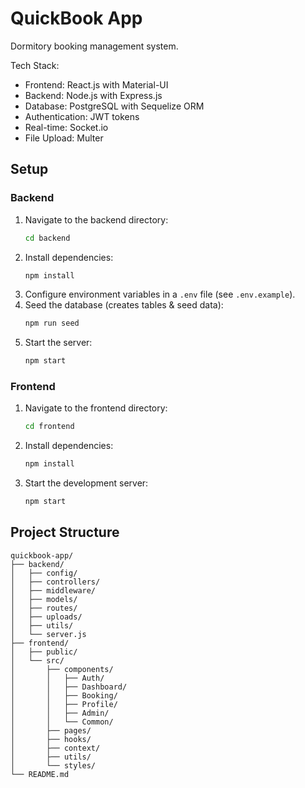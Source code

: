  # QuickBook App
 
 Dormitory booking management system.
 
 Tech Stack:
 - Frontend: React.js with Material-UI
 - Backend: Node.js with Express.js
 - Database: PostgreSQL with Sequelize ORM
 - Authentication: JWT tokens
 - Real-time: Socket.io
 - File Upload: Multer
 
 ## Setup
### Backend
1. Navigate to the backend directory:
   ```bash
   cd backend
   ```
2. Install dependencies:
   ```bash
   npm install
   ```
3. Configure environment variables in a `.env` file (see `.env.example`).
4. Seed the database (creates tables & seed data):
   ```bash
   npm run seed
   ```
5. Start the server:
   ```bash
   npm start
   ```
 
 ### Frontend
1. Navigate to the frontend directory:
   ```bash
   cd frontend
   ```
2. Install dependencies:
   ```bash
   npm install
   ```
3. Start the development server:
   ```bash
   npm start
   ```
 
 ## Project Structure
 ```
 quickbook-app/
 ├── backend/
 │   ├── config/
 │   ├── controllers/
 │   ├── middleware/
 │   ├── models/
 │   ├── routes/
 │   ├── uploads/
 │   ├── utils/
 │   └── server.js
 ├── frontend/
 │   ├── public/
 │   └── src/
 │       ├── components/
 │       │   ├── Auth/
 │       │   ├── Dashboard/
 │       │   ├── Booking/
 │       │   ├── Profile/
 │       │   ├── Admin/
 │       │   └── Common/
 │       ├── pages/
 │       ├── hooks/
 │       ├── context/
 │       ├── utils/
 │       └── styles/
 └── README.md
 ```
 
